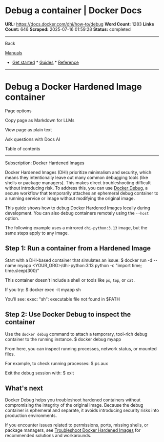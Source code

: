 # Debug a container | Docker Docs

**URL:** https://docs.docker.com/dhi/how-to/debug
**Word Count:** 1283
**Links Count:** 646
**Scraped:** 2025-07-16 01:59:28
**Status:** completed

---

Back

[Manuals](https://docs.docker.com/manuals/)

  * [Get started](https://docs.docker.com/get-started/)   * [Guides](https://docs.docker.com/guides/)   * [Reference](https://docs.docker.com/reference/)

* * *

# Debug a Docker Hardened Image container

Page options

Copy page as Markdown for LLMs

View page as plain text

Ask questions with Docs AI

Table of contents

* * *

Subscription: Docker Hardened Images

Docker Hardened Images \(DHI\) prioritize minimalism and security, which means they intentionally leave out many common debugging tools \(like shells or package managers\). This makes direct troubleshooting difficult without introducing risk. To address this, you can use [Docker Debug](https://docs.docker.com/reference/cli/docker/debug/), a secure workflow that temporarily attaches an ephemeral debug container to a running service or image without modifying the original image.

This guide shows how to debug Docker Hardened Images locally during development. You can also debug containers remotely using the `--host` option.

The following example uses a mirrored `dhi-python:3.13` image, but the same steps apply to any image.

## Step 1: Run a container from a Hardened Image

Start with a DHI-based container that simulates an issue:               $ docker run -d --name myapp <YOUR_ORG>/dhi-python:3.13 python -c "import time; time.sleep(300)"     

This container doesn't include a shell or tools like `ps`, `top`, or `cat`.

If you try:               $ docker exec -it myapp sh     

You'll see:               exec: "sh": executable file not found in $PATH     

## Step 2: Use Docker Debug to inspect the container

Use the `docker debug` command to attach a temporary, tool-rich debug container to the running instance.               $ docker debug myapp     

From here, you can inspect running processes, network status, or mounted files.

For example, to check running processes:               $ ps aux     

Exit the debug session with:               $ exit     

## What's next

Docker Debug helps you troubleshoot hardened containers without compromising the integrity of the original image. Because the debug container is ephemeral and separate, it avoids introducing security risks into production environments.

If you encounter issues related to permissions, ports, missing shells, or package managers, see [Troubleshoot Docker Hardened Images](https://docs.docker.com/dhi/troubleshoot/) for recommended solutions and workarounds.